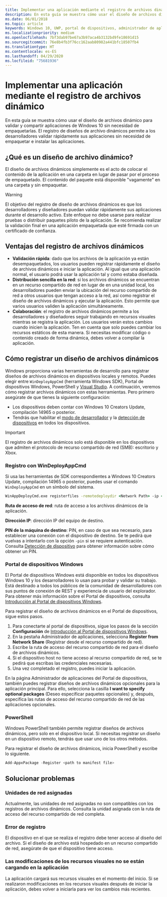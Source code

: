 ```yaml
---
title: Implementar una aplicación mediante el registro de archivos dinámico
description: En esta guía se muestra cómo usar el diseño de archivos dinámico para validar y compartir aplicaciones de Windows 10 sin necesidad de empaquetarlas.
ms.date: 06/01/2018
ms.topic: article
keywords: Windows 10, UWP, portal de dispositivos, administrador de aplicaciones, implementación, SDK
ms.localizationpriority: medium
ms.openlocfilehash: 7bf3dab97be67a3b97aca4b3132bd9fe18691d15
ms.sourcegitcommit: 76e8b4fb3f76cc162aab80982a441bfc18507fb4
ms.translationtype: HT
ms.contentlocale: es-ES
ms.lasthandoff: 04/29/2020
ms.locfileid: "75681936"
---
```

# <a name="deploy-an-app-through-loose-file-registration"></a>Implementar una aplicación mediante el registro de archivos dinámico 

En esta guía se muestra cómo usar el diseño de archivos dinámico para validar y compartir aplicaciones de Windows 10 sin necesidad de empaquetarlas. El registro de diseños de archivo dinámicos permite a los desarrolladores validar rápidamente sus aplicaciones sin necesidad de empaquetar e instalar las aplicaciones. 

## <a name="what-is-a-loose-file-layout"></a>¿Qué es un diseño de archivo dinámico?

El diseño de archivos dinámicos simplemente es el acto de colocar el contenido de la aplicación en una carpeta en lugar de pasar por el proceso de empaquetado. El contenido del paquete está disponible "vagamente" en una carpeta y sin empaquetar. 

> [!WARNING]
> El objetivo del registro de diseño de archivos dinámicos es que los desarrolladores y diseñadores puedan validar rápidamente sus aplicaciones durante el desarrollo activo. Este enfoque no debe usarse para realizar pruebas o distribuir paquetes piloto de la aplicación. Se recomienda realizar la validación final en una aplicación empaquetada que esté firmada con un certificado de confianza. 

## <a name="advantages-of-loose-file-registration"></a>Ventajas del registro de archivos dinámicos

- **Validación rápida**: dado que los archivos de la aplicación ya están desempaquetados, los usuarios pueden registrar rápidamente el diseño de archivos dinámicos e iniciar la aplicación. Al igual que una aplicación normal, el usuario podrá usar la aplicación tal y como estaba diseñada. 
- **Distribución sencilla en la red**: si los archivos dinámicos se encuentran en un recurso compartido de red en lugar de en una unidad local, los desarrolladores pueden enviar la ubicación del recurso compartido de red a otros usuarios que tengan acceso a la red, así como registrar el diseño de archivos dinámicos y ejecutar la aplicación. Esto permite que varios usuarios validen la aplicación simultáneamente. 
- **Colaboración**: el registro de archivos dinámicos permite a los desarrolladores y diseñadores seguir trabajando en recursos visuales mientras se registra la aplicación. Los usuarios verán estos cambios cuando inicien la aplicación. Ten en cuenta que solo puedes cambiar los recursos estáticos de esta manera. Si necesitas modificar código o contenido creado de forma dinámica, debes volver a compilar la aplicación.

## <a name="how-to-register-a-loose-file-layout"></a>Cómo registrar un diseño de archivos dinámicos

Windows proporciona varias herramientas de desarrollo para registrar diseños de archivos dinámicos en dispositivos locales y remotos. Puedes elegir entre `WinDeployAppCmd` (herramienta Windows SDK), Portal de dispositivos Windows, PowerShell y [Visual Studio](https://docs.microsoft.com/windows/uwp/debug-test-perf/deploying-and-debugging-uwp-apps#register-layout-from-network). A continuación, veremos cómo registrar archivos dinámicos con estas herramientas. Pero primero asegúrate de que tienes la siguiente configuración:

- Los dispositivos deben contar con Windows 10 Creators Update, compilación 14965 o posterior.
- Tendrás que habilitar el [modo de desarrollador](https://docs.microsoft.com/windows/uwp/get-started/enable-your-device-for-development) y la [detección de dispositivos](https://docs.microsoft.com/windows/uwp/get-started/enable-your-device-for-development#device-discovery) en todos los dispositivos.

> [!IMPORTANT]
> El registro de archivos dinámicos solo está disponible en los dispositivos que admiten el protocolo de recurso compartido de red (SMB): escritorio y Xbox. 

### <a name="register-with-windeployappcmd"></a>Registro con WinDeployAppCmd

Si usa las herramientas de SDK correspondientes a Windows 10 Creators Update, compilación 14965 o posterior, puedes usar el comando `WinDeployAppCmd` en un símbolo del sistema.

```cmd
WinAppDeployCmd.exe registerfiles -remotedeploydir <Network Path> -ip <IP Address> -pin <target machine PIN>
```

**Ruta de acceso de red**: ruta de acceso a los archivos dinámicos de la aplicación.

**Dirección IP**: dirección IP del equipo de destino.

**PIN de la máquina de destino**: PIN, en caso de que sea necesario, para establecer una conexión con el dispositivo de destino. Se te pedirá que vuelvas a intentarlo con la opción `-pin` si se requiere autenticación. Consulta [Detección de dispositivo](https://docs.microsoft.com/windows/uwp/get-started/enable-your-device-for-development#device-discovery) para obtener información sobre cómo obtener un PIN.

### <a name="windows-device-portal"></a>Portal de dispositivos Windows

El Portal de dispositivos Windows está disponible en todos los dispositivos Windows 10 y los desarrolladores lo usan para probar y validar su trabajo. Está destinado a todos los públicos de la comunidad de desarrolladores con sus puntos de conexión de REST y experiencia de usuario del explorador. Para obtener más información sobre el Portal de dispositivos, consulta [Introducción al Portal de dispositivos Windows](device-portal.md).

Para registrar el diseño de archivos dinámicos en el Portal de dispositivos, sigue estos pasos.

1. Para conectarte al portal de dispositivos, sigue los pasos de la sección **Configuración** de [Introducción al Portal de dispositivos Windows](device-portal.md).
1. En la pestaña Administrador de aplicaciones, selecciona **Register from Network Share** (Registrar desde el recurso compartido de red).
1. Escribe la ruta de acceso del recurso compartido de red para el diseño de archivos dinámicos. 
1. Si el dispositivo host no tiene acceso al recurso compartido de red, se te pedirá que escribas las credenciales necesarias.
1. Una vez completado el registro, puedes iniciar la aplicación.

En la página Administrador de aplicaciones del Portal de dispositivos, también puedes registrar diseños de archivos dinámicos opcionales para la aplicación principal. Para ello, selecciona la casilla **I want to specify optional packages** (Deseo especificar paquetes opcionales) y, después, especifica las rutas de acceso del recurso compartido de red de las aplicaciones opcionales. 

### <a name="powershell"></a>PowerShell 

Windows PowerShell también permite registrar diseños de archivos dinámicos, pero solo en el dispositivo local. Si necesitas registrar un diseño en un dispositivo remoto, tendrás que usar uno de los otros métodos. 

Para registrar el diseño de archivos dinámicos, inicia PowerShell y escribe lo siguiente.

```PowerShell
Add-AppxPackage -Register <path to manifest file>
```

## <a name="troubleshooting"></a>Solucionar problemas

### <a name="mapped-network-drives"></a>Unidades de red asignadas
Actualmente, las unidades de red asignadas no son compatibles con los registros de archivos dinámicos. Consulta la unidad asignada con la ruta de acceso del recurso compartido de red completa.

### <a name="registration-failure"></a>Error de registro
El dispositivo en el que se realiza el registro debe tener acceso al diseño del archivo. Si el diseño de archivo está hospedado en un recurso compartido de red, asegúrate de que el dispositivo tiene acceso. 

### <a name="modifications-to-visual-assets-arent-being-loaded-in-the-app"></a>Las modificaciones de los recursos visuales no se están cargando en la aplicación 
La aplicación cargará sus recursos visuales en el momento del inicio. Si se realizaron modificaciones en los recursos visuales después de iniciar la aplicación, debes volver a iniciarla para ver los cambios más recientes.
